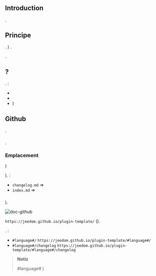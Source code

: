 # 

## Introduction

.

## Principe

. [](https://doc.jeedom.com/de_DE/dev/structure_info_json) ) .

.

##  ?

. :

- 
- 
- )

## Github

.

### 

.

 [](https://guides.github.com/pdfs/markdown-cheatsheet-online.pdf)

### Emplacement

 [](https://doc.jeedom.com/de_DE/dev/plugin_template) )

).  :

- ``changelog.md`` => 
- ``index.md`` => 

### 

).

![doc-github](images/tutoDoc.png)

 ``https://jeedom.github.io/plugin-template/`` ().

. :

-  ``#language#/``  ``https://jeedom.github.io/plugin-template/#language#/``
-  ``#language#/changelog``  ``https://jeedom.github.io/plugin-template/#language#/changelog``

> **Notiz**
>
>  #language# )
